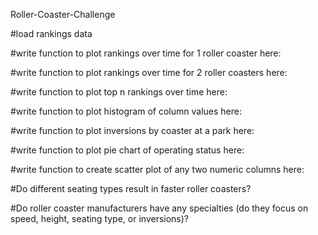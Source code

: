 Roller-Coaster-Challenge

#load rankings data 

#write function to plot rankings over time for 1 roller coaster here:

#write function to plot rankings over time for 2 roller coasters here:

#write function to plot top n rankings over time here:

#write function to plot histogram of column values here:

#write function to plot inversions by coaster at a park here:

#write function to plot pie chart of operating status here:
  
#write function to create scatter plot of any two numeric columns here:

#Do different seating types result in faster roller coasters?

#Do roller coaster manufacturers have any specialties (do they focus on speed, height, seating type, or inversions)?
